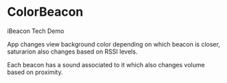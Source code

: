 ColorBeacon
===========

iBeacon Tech Demo

App changes view background color depending on which beacon is closer, saturarion also changes based on RSSI levels.

Each beacon has a sound associated to it which also changes volume based on proximity.
